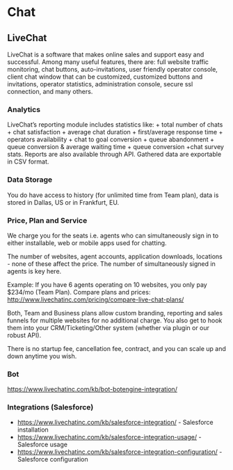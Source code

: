 # Chat

## LiveChat
LiveChat is a software that makes online sales and support easy and successful. Among many useful features, there are: full website traffic monitoring, chat buttons, auto-invitations, user friendly operator console, client chat window that can be customized, customized buttons and invitations, operator statistics, administration console, secure ssl connection, and many others.
### Analytics
LiveChat’s reporting module includes statistics like: + total number of chats + chat satisfaction + average chat duration + first/average response time + operators availability + chat to goal conversion + queue abandonment + queue conversion & average waiting time + queue conversion +chat survey stats. 
Reports are also available through API. Gathered data are exportable in CSV format.
### Data Storage
You do have access to history (for unlimited time from Team plan), data is stored in Dallas, US or in Frankfurt, EU.
### Price, Plan and Service
We charge you for the seats i.e. agents who can simultaneously sign in to either installable, web or mobile apps used for chatting.

The number of websites, agent accounts, application downloads, locations - none of these affect the price. The number of simultaneously signed in agents is key here.

Example: If you have 6 agents operating on 10 websites, you only pay $234/mo (Team Plan). Compare plans and prices: http://www.livechatinc.com/pricing/compare-live-chat-plans/

Both, Team and Business plans allow custom branding, reporting and sales funnels for multiple websites for no additional charge. You also get to hook them into your CRM/Ticketing/Other system (whether via plugin or our robust API).

There is no startup fee, cancellation fee, contract, and you can scale up and down anytime you wish.
### Bot
https://www.livechatinc.com/kb/bot-botengine-integration/
### Integrations (Salesforce)
* https://www.livechatinc.com/kb/salesforce-integration/ - Salesforce installation
* https://www.livechatinc.com/kb/salesforce-integration-usage/ - Salesforce usage
* https://www.livechatinc.com/kb/salesforce-integration-configuration/ - Salesforce configuration

